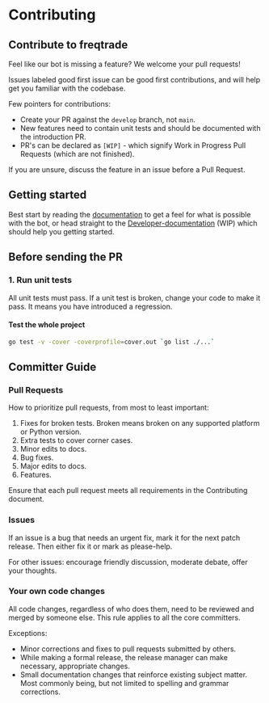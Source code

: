 # Contributing

## Contribute to freqtrade

Feel like our bot is missing a feature? We welcome your pull requests! 

Issues labeled good first issue can be good first contributions, and will help get you familiar with the codebase.

Few pointers for contributions:

- Create your PR against the `develop` branch, not `main`.
- New features need to contain unit tests and should be documented with the introduction PR.
- PR's can be declared as `[WIP]` - which signify Work in Progress Pull Requests (which are not finished).

If you are unsure, discuss the feature in an issue before a Pull Request.

## Getting started

Best start by reading the [documentation](https://www.freqtrade.io/) to get a feel for what is possible with the bot, or head straight to the [Developer-documentation](https://www.freqtrade.io/en/latest/developer/) (WIP) which should help you getting started.

## Before sending the PR

### 1. Run unit tests

All unit tests must pass. If a unit test is broken, change your code to 
make it pass. It means you have introduced a regression.

#### Test the whole project

```bash
go test -v -cover -coverprofile=cover.out `go list ./...`
```
## Committer Guide

### Pull Requests

How to prioritize pull requests, from most to least important:

1. Fixes for broken tests. Broken means broken on any supported platform or Python version.
1. Extra tests to cover corner cases.
1. Minor edits to docs.
1. Bug fixes.
1. Major edits to docs.
1. Features.

Ensure that each pull request meets all requirements in the Contributing document.

### Issues

If an issue is a bug that needs an urgent fix, mark it for the next patch release.
Then either fix it or mark as please-help.

For other issues: encourage friendly discussion, moderate debate, offer your thoughts.

### Your own code changes

All code changes, regardless of who does them, need to be reviewed and merged by someone else.
This rule applies to all the core committers.

Exceptions:

- Minor corrections and fixes to pull requests submitted by others.
- While making a formal release, the release manager can make necessary, appropriate changes.
- Small documentation changes that reinforce existing subject matter. Most commonly being, but not limited to spelling and grammar corrections.
